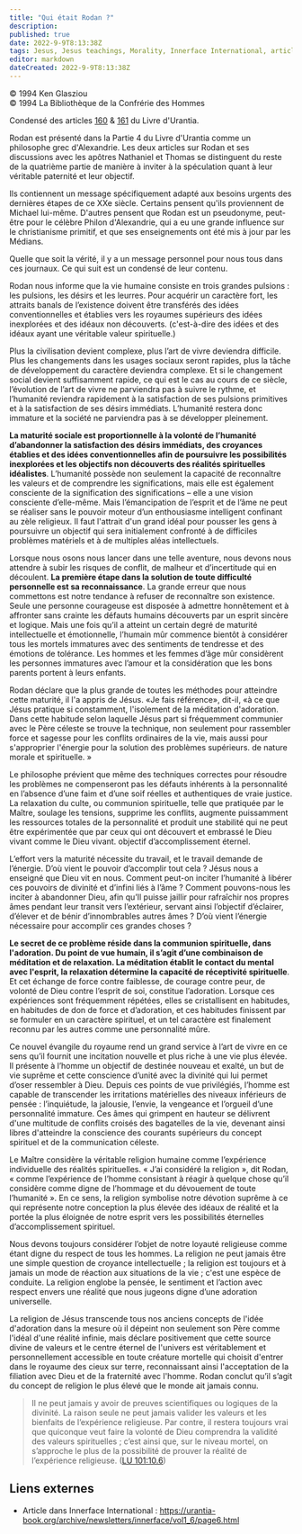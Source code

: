 ```yaml
---
title: "Qui était Rodan ?"
description: 
published: true
date: 2022-9-9T8:13:38Z
tags: Jesus, Jesus teachings, Morality, Innerface International, article
editor: markdown
dateCreated: 2022-9-9T8:13:38Z
---
```


<p class="v-card v-sheet theme--light gray lighten-3 px-2">© 1994 Ken Glasziou<br>© 1994 La Bibliothèque de la Confrérie des Hommes</p>


Condensé des articles [160](/fr/The_Urantia_Book/160) & [161](/fr/The_Urantia_Book/161) du Livre d'Urantia.

Rodan est présenté dans la Partie 4 du Livre d'Urantia comme un philosophe grec d'Alexandrie. Les deux articles sur Rodan et ses discussions avec les apôtres Nathaniel et Thomas se distinguent du reste de la quatrième partie de manière à inviter à la spéculation quant à leur véritable paternité et leur objectif.

Ils contiennent un message spécifiquement adapté aux besoins urgents des dernières étapes de ce XXe siècle. Certains pensent qu'ils proviennent de Michael lui-même. D'autres pensent que Rodan est un pseudonyme, peut-être pour le célèbre Philon d'Alexandrie, qui a eu une grande influence sur le christianisme primitif, et que ses enseignements ont été mis à jour par les Médians.

Quelle que soit la vérité, il y a un message personnel pour nous tous dans ces journaux. Ce qui suit est un condensé de leur contenu.

Rodan nous informe que la vie humaine consiste en trois grandes pulsions : les pulsions, les désirs et les leurres. Pour acquérir un caractère fort, les attraits banals de l’existence doivent être transférés des idées conventionnelles et établies vers les royaumes supérieurs des idées inexplorées et des idéaux non découverts. (c'est-à-dire des idées et des idéaux ayant une véritable valeur spirituelle.)

Plus la civilisation devient complexe, plus l’art de vivre deviendra difficile. Plus les changements dans les usages sociaux seront rapides, plus la tâche de développement du caractère deviendra complexe. Et si le changement social devient suffisamment rapide, ce qui est le cas au cours de ce siècle, l’évolution de l’art de vivre ne parviendra pas à suivre le rythme, et l’humanité reviendra rapidement à la satisfaction de ses pulsions primitives et à la satisfaction de ses désirs immédiats. L’humanité restera donc immature et la société ne parviendra pas à se développer pleinement.

__La maturité sociale est proportionnelle à la volonté de l’humanité d’abandonner la satisfaction des désirs immédiats, des croyances établies et des idées conventionnelles afin de poursuivre les possibilités inexplorées et les objectifs non découverts des réalités spirituelles idéalistes__. L’humanité possède non seulement la capacité de reconnaître les valeurs et de comprendre les significations, mais elle est également consciente de la signification des significations – elle a une vision consciente d’elle-même. Mais l’émancipation de l’esprit et de l’âme ne peut se réaliser sans le pouvoir moteur d’un enthousiasme intelligent confinant au zèle religieux. Il faut l'attrait d'un grand idéal pour pousser les gens à poursuivre un objectif qui sera initialement confronté à de difficiles problèmes matériels et à de multiples aléas intellectuels.

Lorsque nous osons nous lancer dans une telle aventure, nous devons nous attendre à subir les risques de conflit, de malheur et d’incertitude qui en découlent. __La première étape dans la solution de toute difficulté personnelle est sa reconnaissance__. La grande erreur que nous commettons est notre tendance à refuser de reconnaître son existence. Seule une personne courageuse est disposée à admettre honnêtement et à affronter sans crainte les défauts humains découverts par un esprit sincère et logique. Mais une fois qu’il a atteint un certain degré de maturité intellectuelle et émotionnelle, l’humain mûr commence bientôt à considérer tous les mortels immatures avec des sentiments de tendresse et des émotions de tolérance. Les hommes et les femmes d’âge mûr considèrent les personnes immatures avec l’amour et la considération que les bons parents portent à leurs enfants.

Rodan déclare que la plus grande de toutes les méthodes pour atteindre cette maturité, il l'a appris de Jésus. «Je fais référence», dit-il, «à ce que Jésus pratique si constamment, l'isolement de la méditation d'adoration. Dans cette habitude selon laquelle Jésus part si fréquemment communier avec le Père céleste se trouve la technique, non seulement pour rassembler force et sagesse pour les conflits ordinaires de la vie, mais aussi pour s'approprier l'énergie pour la solution des problèmes supérieurs. de nature morale et spirituelle. »

Le philosophe prévient que même des techniques correctes pour résoudre les problèmes ne compenseront pas les défauts inhérents à la personnalité en l’absence d’une faim et d’une soif réelles et authentiques de vraie justice. La relaxation du culte, ou communion spirituelle, telle que pratiquée par le Maître, soulage les tensions, supprime les conflits, augmente puissamment les ressources totales de la personnalité et produit une stabilité qui ne peut être expérimentée que par ceux qui ont découvert et embrassé le Dieu vivant comme le Dieu vivant. objectif d’accomplissement éternel.

L’effort vers la maturité nécessite du travail, et le travail demande de l’énergie. D’où vient le pouvoir d’accomplir tout cela ? Jésus nous a enseigné que Dieu vit en nous. Comment peut-on inciter l’humanité à libérer ces pouvoirs de divinité et d’infini liés à l’âme ? Comment pouvons-nous les inciter à abandonner Dieu, afin qu’Il puisse jaillir pour rafraîchir nos propres âmes pendant leur transit vers l’extérieur, servant ainsi l’objectif d’éclairer, d’élever et de bénir d’innombrables autres âmes ? D’où vient l’énergie nécessaire pour accomplir ces grandes choses ?

__Le secret de ce problème réside dans la communion spirituelle, dans l'adoration. Du point de vue humain, il s’agit d’une combinaison de méditation et de relaxation. La méditation établit le contact du mental avec l'esprit, la relaxation détermine la capacité de réceptivité spirituelle__. Et cet échange de force contre faiblesse, de courage contre peur, de volonté de Dieu contre l’esprit de soi, constitue l’adoration. Lorsque ces expériences sont fréquemment répétées, elles se cristallisent en habitudes, en habitudes de don de force et d’adoration, et ces habitudes finissent par se formuler en un caractère spirituel, et un tel caractère est finalement reconnu par les autres comme une personnalité mûre.

Ce nouvel évangile du royaume rend un grand service à l’art de vivre en ce sens qu’il fournit une incitation nouvelle et plus riche à une vie plus élevée. Il présente à l’homme un objectif de destinée nouveau et exalté, un but de vie suprême et cette conscience d’unité avec la divinité qui lui permet d’oser ressembler à Dieu. Depuis ces points de vue privilégiés, l’homme est capable de transcender les irritations matérielles des niveaux inférieurs de pensée : l’inquiétude, la jalousie, l’envie, la vengeance et l’orgueil d’une personnalité immature. Ces âmes qui grimpent en hauteur se délivrent d'une multitude de conflits croisés des bagatelles de la vie, devenant ainsi libres d'atteindre la conscience des courants supérieurs du concept spirituel et de la communication céleste.

Le Maître considère la véritable religion humaine comme l’expérience individuelle des réalités spirituelles. « J’ai considéré la religion », dit Rodan, « comme l’expérience de l’homme consistant à réagir à quelque chose qu’il considère comme digne de l’hommage et du dévouement de toute l’humanité ». En ce sens, la religion symbolise notre dévotion suprême à ce qui représente notre conception la plus élevée des idéaux de réalité et la portée la plus éloignée de notre esprit vers les possibilités éternelles d’accomplissement spirituel.

Nous devons toujours considérer l’objet de notre loyauté religieuse comme étant digne du respect de tous les hommes. La religion ne peut jamais être une simple question de croyance intellectuelle ; la religion est toujours et à jamais un mode de réaction aux situations de la vie ; c'est une espèce de conduite. La religion englobe la pensée, le sentiment et l’action avec respect envers une réalité que nous jugeons digne d’une adoration universelle.

La religion de Jésus transcende tous nos anciens concepts de l'idée d'adoration dans la mesure où il dépeint non seulement son Père comme l'idéal d'une réalité infinie, mais déclare positivement que cette source divine de valeurs et le centre éternel de l'univers est véritablement et personnellement accessible en toute créature mortelle qui choisit d'entrer dans le royaume des cieux sur terre, reconnaissant ainsi l'acceptation de la filiation avec Dieu et de la fraternité avec l'homme. Rodan conclut qu’il s’agit du concept de religion le plus élevé que le monde ait jamais connu.

> Il ne peut jamais y avoir de preuves scientifiques ou logiques de la divinité. La raison seule ne peut jamais valider les valeurs et les bienfaits de l’expérience religieuse. Par contre, il restera toujours vrai que quiconque veut faire la volonté de Dieu comprendra la validité des valeurs spirituelles ; c’est ainsi que, sur le niveau mortel, on s’approche le plus de la possibilité de prouver la réalité de l’expérience religieuse. (<a id="a45_438"></a>[LU 101:10.6](/fr/The_Urantia_Book/101#p10_6))

## Liens externes

- Article dans Innerface International : https://urantia-book.org/archive/newsletters/innerface/vol1_6/page6.html




